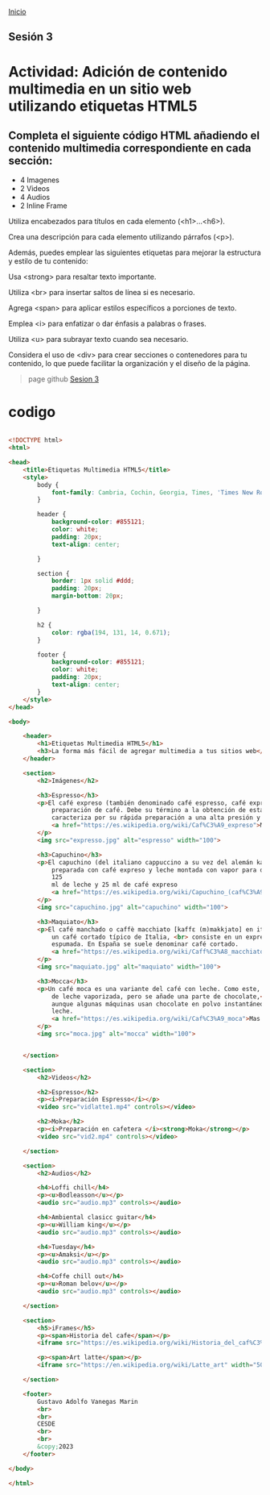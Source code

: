 <!-- No borrar o modificar -->
[Inicio](./index.md)

## Sesión 3 


<!-- Su documentación aquí -->

# Actividad: Adición de contenido multimedia en un sitio web utilizando etiquetas HTML5
## Completa el siguiente código HTML añadiendo el contenido multimedia correspondiente en cada sección:

- 4 Imagenes
- 2 Videos
- 4 Audios
- 2 Inline Frame

Utiliza encabezados para títulos en cada elemento (\<h1>...\<h6>).

Crea una descripción para cada elemento utilizando párrafos (\<p>).

Además, puedes emplear las siguientes etiquetas para mejorar la estructura y estilo de tu contenido:

Usa \<strong> para resaltar texto importante.

Utiliza \<br> para insertar saltos de línea si es necesario.

Agrega \<span> para aplicar estilos específicos a porciones de texto.

Emplea \<i> para enfatizar o dar énfasis a palabras o frases.

Utiliza \<u> para subrayar texto cuando sea necesario.

Considera el uso de \<div> para crear secciones o contenedores para tu contenido, lo que puede facilitar la organización y el diseño de la página.






> page github 
[Sesion 3](https://cokain3.github.io/sesion3/) 

# codigo

~~~html 

<!DOCTYPE html>
<html>

<head>
    <title>Etiquetas Multimedia HTML5</title>
    <style>
        body {
            font-family: Cambria, Cochin, Georgia, Times, 'Times New Roman', serif, 'Arial Narrow', Arial, sans-serif, sans-serif;
        }

        header {
            background-color: #855121;
            color: white;
            padding: 20px;
            text-align: center;

        }

        section {
            border: 1px solid #ddd;
            padding: 20px;
            margin-bottom: 20px;

        }

        h2 {
            color: rgba(194, 131, 14, 0.671);
        }

        footer {
            background-color: #855121;
            color: white;
            padding: 20px;
            text-align: center;
        }
    </style>
</head>

<body>

    <header>
        <h1>Etiquetas Multimedia HTML5</h1>
        <h3>La forma más fácil de agregar multimedia a tus sitios web</h3>
    </header>

    <section>
        <h2>Imágenes</h2>

        <h3>Espresso</h3>
        <p>El café expreso (también denominado café espresso, café exprés, café express o café solo) es una forma de
            preparación de café. Debe su término a la obtención de esta bebida a través de una cafetera expreso. <br>Se
            caracteriza por su rápida preparación a una alta presión y por un sabor y textura más concentrados.
            <a href="https://es.wikipedia.org/wiki/Caf%C3%A9_expreso">Mas información</a>
        </p>
        <img src="expresso.jpg" alt="espresso" width="100">

        <h3>Capuchino</h3>
        <p>El capuchino (del italiano cappuccino a su vez del alemán kapuziner) es una bebida nacida en Austria,
            preparada con café expreso y leche montada con vapor para darle cremosidad.<br> Un capuchino se compone de
            125
            ml de leche y 25 ml de café expreso
            <a href="https://es.wikipedia.org/wiki/Capuchino_(caf%C3%A9)">Mas información</a>
        </p>
        <img src="capuchino.jpg" alt="capuchino" width="100">

        <h3>Maquiato</h3>
        <p>El café manchado o caffè macchiato [kaffɛ (m)makkjato] en italiano, también llamado espresso macchiato, es
            un café cortado típico de Italia, <br> consiste en un expreso con una pequeña cantidad de leche caliente y
            espumada. En España se suele denominar café cortado.
            <a href="https://es.wikipedia.org/wiki/Caff%C3%A8_macchiato">Mas información</a>
        </p>
        <img src="maquiato.jpg" alt="maquiato" width="100">

        <h3>Mocca</h3>
        <p>Un café moca es una variante del café con leche. Como este, suele llevar un tercio de expreso y dos tercios
            de leche vaporizada, pero se añade una parte de chocolate,<br> normalmente en forma de jarabe de chocolate,
            aunque algunas máquinas usan chocolate en polvo instantáneo. Los mochas contienen chocolate negro o con
            leche.
            <a href="https://es.wikipedia.org/wiki/Caf%C3%A9_moca">Mas información</a>
        </p>
        <img src="moca.jpg" alt="mocca" width="100">


    </section>

    <section>
        <h2>Videos</h2>

        <h2>Espresso</h2>
        <p><i>Preparación Espresso</i></p>
        <video src="vidlatte1.mp4" controls></video>

        <h2>Moka</h2>
        <p><i>Preparación en cafetera </i><strong>Moka</strong></p>
        <video src="vid2.mp4" controls></video>

    </section>

    <section>
        <h2>Audios</h2>

        <h4>Loffi chill</h4>
        <p><u>Bodleasson</u></p>
        <audio src="audio.mp3" controls></audio>

        <h4>Ambiental clasicc guitar</h4>
        <p><u>William king</u></p>
        <audio src="audio.mp3" controls></audio>

        <h4>Tuesday</h4>
        <p><u>Amaksi</u></p>
        <audio src="audio.mp3" controls></audio>

        <h4>Coffe chill out</h4>
        <p><u>Roman belov</u></p>
        <audio src="audio.mp3" controls></audio>

    </section>

    <section>
        <h5>iFrames</h5>
        <p><span>Historia del cafe</span></p>
        <iframe src="https://es.wikipedia.org/wiki/Historia_del_caf%C3%A9" width="500" height="300"></iframe>

        <p><span>Art latte</span></p>
        <iframe src="https://en.wikipedia.org/wiki/Latte_art" width="500" height="300"></iframe>

    </section>

    <footer>
        Gustavo Adolfo Vanegas Marin
        <br>
        <br>
        CESDE
        <br>
        <br>
        &copy;2023
    </footer>

</body>

</html>

~~~